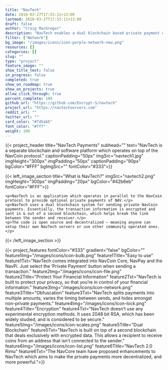 ```yaml
---
title: "NavTech"
date: 2018-03-27T17:53:11+13:00
lastmod: 2018-03-27T17:53:11+13:00
draft: false
author: "Craig MacGregor"
description: "NavTech enables a dual blockchain based private payment option that operates in parallel to the NavCoin blockchain."
filter: ["Network"]
bg_image: "/images/icons/icon-purple-network-new.png"
resources: []
categories: []
slug: ""
type: "project"
feature_image: ""
show_title_text: false
in_progress: false
completed: true
show_on_roadmap: true
show_on_projects: true
allow_click_through: true
percent_complete: 100
github_url: "https://github.com/Encrypt-S/navtech"
project_url: "https://navtechservers.com"
reddit_url: ""
twitter_url: ""
card_color: "#7d5ab5"
font_color: "#fff"
weight: 100
---
```


{{< project_header
    title="NavTech Payments"
    subhead=""
    text="NavTech is a separate blockchain and software platform which operates on top of the NavCoin protocol."
    captionPadding="50px"
    imgSrc="navtech1.jpg"
    imgHeight="300px"
    imgPadding="50px"
    captionPadding="90px"
    bgColor="#FFF"
    bgImgSrc=""
    fontColor="#333">}}

{{< left_image_section
    title="What is NavTech?"
    imgSrc="navtech2.png"
    imgHeight="300px"
    imgPadding="20px"
    bgColor="#42b6eb"
    fontColor="#FFF">}}

    <p>NavTech is an application which operates in parallel to the NavCoin protocol to provide optional private payments of NAV.</p>
    <p>NavTech uses a dual blockchain system for sending private NavCoin payments. Essentially, the transaction information is encrypted and sent in & out of a second blockchain, which helps break the link between the sender and receiver.</p>
    <p>The code is open source and decentralized – meaning anyone can setup their own NavTech servers or use other community operated ones.</p>
{{< /left_image_section >}}

{{< project_features
    fontColor="#333"
    gradient="false"
    bgColor=""
    feature1Img="/images/icons/icon-bulb.png"
    feature1Title="Easy to use"
    feature1Txt="NavTech comes integrated into NavCoin Core, NavPay and the NavPi. Just select the ‘Private Payment’ button when sending a transaction."
    feature2Img="/images/icons/icon-file.png"
    feature2Title="Protect Your Financial Information"
    feature2Txt="NavTech is built to protect your privacy, so that you’re in control of your financial information."
    feature3Img="/images/icons/icon-network.png"
    feature3Title="Obfuscation"
    feature3Txt="NavTech splits payments into multiple amounts, varies the timing between sends, and hides amongst non-private payments."
    feature4Img="/images/icons/icon-lock.png"
    feature4Title="Encryption"
    feature4Txt="NavTech doesn’t use any experimental encryption methods. It uses 2048 bit RSA, which has been widely studied, and is considered to be secure."
    feature5Img="/images/icons/icon-scales.png"
    feature5Title="Dual Blockchain"
    feature5Txt="NavTech is built on top of a second blockchain that deals exclusively with encrypted data. This allows a recipient to receive coins from an address that isn’t connected to the sender."
    feature6Img="/images/icons/icon-list.png"
    feature6Title="NavTech 2.0 Rimu"
    feature6Txt="The NavCore team have proposed enhancements to NavTech which aims to make the private payments more decentralized, and more powerful.">}}
